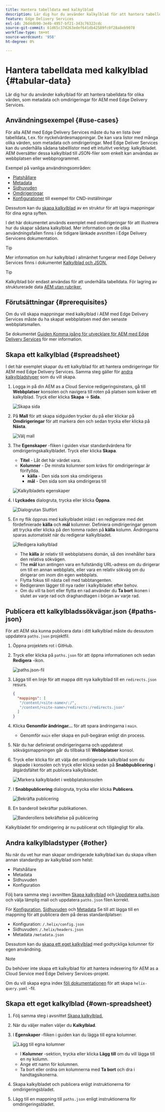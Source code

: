 ```yaml
---
title: Hantera tabelldata med kalkylblad
description: Lär dig hur du använder kalkylblad för att hantera tabelldata för olika värden, som metadata och omdirigeringar för AEM med Edge Delivery Services.
feature: Edge Delivery Services
exl-id: 26d4db90-3e4b-4957-bf21-343c76322cdc
source-git-commit: 61d65c37d263edef641db42589fc0f28a8eb9078
workflow-type: tm+mt
source-wordcount: '958'
ht-degree: 0%

---
```



# Hantera tabelldata med kalkylblad {#tabular-data}

Lär dig hur du använder kalkylblad för att hantera tabelldata för olika värden, som metadata och omdirigeringar för AEM med Edge Delivery Services.

## Användningsexempel {#use-cases}

För alla AEM med Edge Delivery Services måste du ha en lista över tabelldata, t.ex. för nyckelvärdesmappningar. De kan vara listor med många olika värden, som metadata och omdirigeringar. Med Edge Deliver Services kan du underhålla sådana tabelllistor med ett intuitivt verktyg: kalkylbladet. AEM översätter dessa kalkylblad till JSON-filer som enkelt kan användas av webbplatsen eller webbprogrammet.

Exempel på vanliga användningsområden:

* [Platshållare](/help/edge/docs/placeholders.md)
* [Metadata](/help/edge/docs/bulk-metadata.md)
* [Sidhuvuden](/help/edge/docs/custom-headers.md)
* [Omdirigeringar](/help/edge/docs/redirects.md)
* [Konfigurationer](/help/edge/docs/setup-byo-cdn-push-invalidation.md) till exempel för CND-inställningar

Dessutom kan du [skapa kalkylblad](#own-spreadsheet) av en struktur för att lagra mappningar för dina egna syften.

I det här dokumentet används exemplet med omdirigeringar för att illustrera hur du skapar sådana kalkylblad. Mer information om de olika användningsfallen finns i de tidigare länkade avsnitten i Edge Delivery Servicens dokumentation.

>[!TIP]
>
>Mer information om hur kalkylblad i allmänhet fungerar med Edge Delivery Services finns i dokumentet [Kalkylblad och JSON.](/help/edge/developer/spreadsheets.md)

>[!TIP]
>
>Kalkylblad bör endast användas för att underhålla tabelldata. För lagring av strukturerade data [AEM utan rubriker.](/help/headless/introduction.md)

## Förutsättningar {#prerequisites}

Om du vill skapa mappningar med kalkylblad i AEM med Edge Delivery Services måste du ha skapat webbplatsen med den senaste webbplatsmallen.

Se dokumentet [Guiden Komma igång för utvecklare för AEM med Edge Delivery Services](/help/edge/aem-authoring/edge-dev-getting-started.md) för mer information.

## Skapa ett kalkylblad {#spreadsheet}

I det här exemplet skapar du ett kalkylblad för att hantera omdirigeringar för AEM med Edge Delivery Services. Samma steg gäller för [andra kalkylbladstyper](#other) som du vill skapa.

1. Logga in på din AEM as a Cloud Service redigeringsinstans, gå till **Webbplatser** konsolen och navigera till roten på platsen som kräver ett kalkylblad. Tryck eller klicka **Skapa** -> **Sida**.

   ![Skapa sida](assets/tabular-data/tabular-data-create-page.png)

1. På **Mall** för att skapa sidguiden trycker du på eller klickar på **Omdirigeringar** för att markera den och sedan trycka eller klicka på **Nästa**.

   ![Välj mall](assets/tabular-data/tabular-data-create-page-teamplate-redirects.png)

1. The **Egenskaper** -fliken i guiden visar standardvärdena för omdirigeringskalkylbladet. Tryck eller klicka **Skapa**.

   * **Titel** - Låt det här värdet vara.
   * **Kolumner** - De minsta kolumner som krävs för omdirigeringar är förifyllda.
      * **källa** - Den sida som ska omdirigeras
      * **mål** - Den sida som ska omdirigeras till

   ![Kalkylbladets egenskaper](assets/tabular-data/tabular-data-create-page-properties-redirects.png)

1. I **Lyckades** dialogruta, trycka eller klicka **Öppna**.

   ![Dialogrutan Slutfört](assets/tabular-data/tabular-data-success.png)

1. En ny flik öppnas med kalkylbladet inläst i en redigerare med det fördefinierade **källa** och **mål** kolumner. Definiera omdirigeringar genom att trycka eller klicka på den tomma raden på **källa** kolumn. Ändringarna sparas automatiskt när du redigerar kalkylbladet.

   ![Redigera kalkylblad](assets/tabular-data/tabular-data-edit-redirects.png)

   * The **källa** är relativ till webbplatsens domän, så den innehåller bara den relativa sökvägen.
   * The **mål** kan antingen vara en fullständig URL-adress om du dirigerar om till en annan webbplats, eller vara en relativ sökväg om du dirigerar om inom din egen webbplats.
   * Flytta fokus till nästa cell med tabbtangenten.
   * Redigeraren lägger till nya rader i kalkylbladet efter behov.
   * Om du vill ta bort eller flytta en rad använder du **Ta bort** ikonen i slutet av varje rad och draghandtagen i början av varje rad.

## Publicera ett kalkylbladssökvägar.json {#paths-json}

För att AEM ska kunna publicera data i ditt kalkylblad måste du dessutom uppdatera `paths.json` projektfil.

1. Öppna projektets rot i GitHub.

1. Tryck eller klicka på `paths.json` för att öppna informationen och sedan **Redigera** -ikon.

   ![paths.json-fil](assets/tabular-data/tabular-data-paths-json.png)

1. Lägga till en linje för att mappa ditt nya kalkylblad till en `redirects.json` resurs.

   ```json
   {
     "mappings": [
      "/content/<site-name>/:/",
      "/content/<site-name>/redirects:/redirects.json"
     ]
   }
   ```

1. Klicka **Genomför ändringar...** för att spara ändringarna i `main`.

   * Genomför `main` eller skapa en pull-begäran enligt din process.

1. När du har definierat omdirigeringarna och uppdaterat sökvägsmappningen går du tillbaka till **Webbplatser** konsol.

1. Tryck eller klicka för att välja det omdirigerade kalkylblad som du skapade i konsolen och tryck eller klicka sedan på **Snabbpublicering** i åtgärdsfältet för att publicera kalkylbladet.

   ![Markera kalkylbladet i webbplatskonsolen](assets/tabular-data/tabular-data-select-publish.png)

1. I **Snabbpublicering** dialogruta, trycka eller klicka **Publicera**.

   ![Bekräfta publicering](assets/tabular-data/tabular-data-quick-publish.png)

1. En banderoll bekräftar publikationen.

   ![Banderollens bekräftelse på publicering](assets/tabular-data/tabular-data-publish-banner.png)

Kalkylbladet för omdirigering är nu publicerat och tillgängligt för alla.

## Andra kalkylbladstyper {#other}

Nu när du vet hur man skapar omdirigerade kalkylblad kan du skapa vilken annan standardtyp av kalkylblad som helst:

* Platshållare
* Metadata
* Sidhuvuden
* Konfiguration

Följ bara samma steg i avsnitten [Skapa kalkylblad](#spreadsheet) och [Uppdatera paths.json](#paths-json) och välja lämplig mall och uppdatera `paths.json` filen korrekt.

För [Konfiguration](https://www.aem.live/docs/configuration), [Sidhuvuden](https://www.aem.live/docs/custom-headers) och [Metadata](https://www.aem.live/docs/bulk-metadata) Se till att lägga till en mappning för att publicera dem på deras standardplatser:

* Konfiguration: `/.helix/config.json`
* Sidhuvuden: `/.helix/headers.json`
* Metadata `/metadata.json`

Dessutom kan du [skapa ett eget kalkylblad](#own-spreadsheet) med godtyckliga kolumner för egen användning.

>[!NOTE]
>
>Du behöver inte skapa ett kalkylblad för att hantera indexering för AEM as a Cloud Service med Edge Delivery Services-projekt.
>
>Om du vill skapa egna index [följ dokumentationen](https://www.aem.live/developer/indexing#setting-up-more-index-configurations) för att skapa `helix-query.yaml` -fil.

## Skapa ett eget kalkylblad {#own-spreadsheet}

1. Följ samma steg i avsnittet [Skapa kalkylblad.](#spreadsheet)

1. När du väljer mallen väljer du **Kalkylblad**.

1. I **Egenskaper** -fliken i guiden kan du lägga till egna kolumner.

   ![Lägg till egna kolumner](assets/tabular-data/tabular-data-own-spreadsheet.png)

   * I **Kolumner** -sektion, trycka eller klicka **Lägg till** om du vill lägga till en ny kolumn.
   * Ange ett namn för kolumnen.
   * Ta bort eller ordna om kolumnerna med **Ta bort** och dra i handtagsikonerna.

1. Skapa kalkylbladet och publicera enligt instruktionerna för omdirigeringsbladet.

1. Lägg till en mappning till `paths.json` enligt instruktionerna för omdirigeringsbladet.
